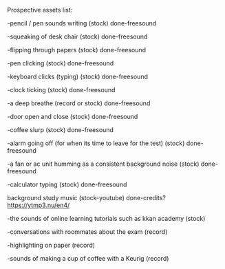 Prospective assets list:

-pencil / pen sounds writing (stock) done-freesound

-squeaking of desk chair (stock) done-freesound

-flipping through papers (stock) done-freesound

-pen clicking (stock) done-freesound

-keyboard clicks (typing) (stock) done-freesound

-clock ticking (stock) done-freesound

-a deep breathe (record or stock) done-freesound

-door open and close (stock) done-freesound

-coffee slurp (stock) done-freesound

-alarm going off (for when its time to leave for the test) (stock) done-freesound

-a fan or ac unit humming as a consistent background noise (stock) done-freesound

-calculator typing (stock) done-freesound

background study music (stock-youtube) done-credits?
https://ytmp3.nu/en4/


-the sounds of online learning tutorials such as kkan academy (stock) 

-conversations with roommates about the exam (record)

-highlighting on paper (record) 

-sounds of making a cup of coffee with a Keurig (record)

